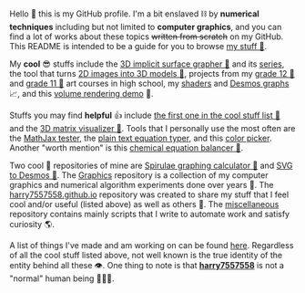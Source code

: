 Hello 👋 this is my GitHub profile.
I'm a bit enslaved ⛓️ by **numerical techniques** including but not limited to **computer graphics**,
and you can find a lot of works about these topics ~~written from scratch~~ on my GitHub.
This README is intended to be a guide for you to browse [my stuff 🧐](./list-of-projects.md).

My **cool** 😎 stuffs include the
[3D implicit surface grapher 🐙](https://harry7557558.github.io/spirulae/implicit3/)
and its [series](https://harry7557558.github.io/spirulae/), the tool that turns [2D images into 3D models 🦀](https://harry7557558.github.io/img23d/),
projects from my [grade 12 🔮](https://harry7557558.github.io/AVI4M-ISP/)
and [grade 11 👀](https://harry7557558.github.io/Graphics/UI/Homework/AVI3M/) art courses in high school,
my [shaders](https://harry7557558.github.io/shadertoy/)
and [Desmos graphs](https://harry7557558.github.io/desmos/) 📈,
and this [volume rendering demo](https://harry7557558.github.io/Graphics/raytracing/webgl_volume/) 🧠.

Stuffs you may find **helpful** 👍 include
[the first one in the cool stuff list 🦑](https://harry7557558.github.io/spirulae/)
and the [3D matrix visualizer 📐](https://harry7557558.github.io/tools/matrixv.html).
Tools that I personally use the most often are
the [MathJax tester](https://harry7557558.github.io/tools/mathjaxt.html),
the [plain text equation typer](https://harry7557558.github.io/miscellaneous/text-tools/plaintext.html),
and this [color picker](https://harry7557558.github.io/tools/colorpicker.html).
Another "worth mention" is this
[chemical equation balancer 🧪](https://harry7557558.github.io/tools/chemequ.html).

Two cool 🤩 repositories of mine are
[Spirulae graphing calculator 🐚](https://github.com/harry7557558/spirulae) and
[SVG to Desmos 🎨](https://github.com/harry7557558/svg-to-desmos).
The [Graphics](https://github.com/harry7557558/Graphics) repository is a collection of
my computer graphics and numerical algorithm experiments done over years 🤯.
The [harry7557558.github.io](https://github.com/harry7557558/harry7557558.github.io) repository
was created to share my stuff that I feel cool and/or useful (listed above) as well as others 👀.
The [miscellaneous](https://github.com/harry7557558/miscellaneous) repository contains mainly
scripts that I write to automate work and satisfy curiosity 🌎.

A list of things I've made and am working on can be found [here](./list-of-projects.md).
Regardless of all the cool stuff listed above,
not well known is the true identity of the entity behind all these 👁️. 
One thing to note is that
[**harry7557558**](https://harry7557558.github.io/) is not a "normal" human being 🤖😈🤒.
